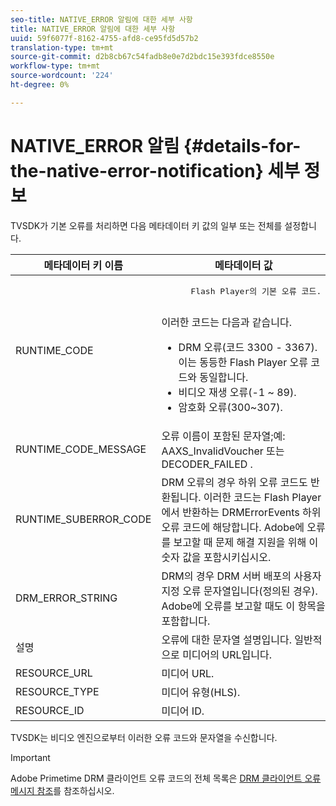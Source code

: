 ```yaml
---
seo-title: NATIVE_ERROR 알림에 대한 세부 사항
title: NATIVE_ERROR 알림에 대한 세부 사항
uuid: 59f6077f-8162-4755-afd8-ce95fd5d57b2
translation-type: tm+mt
source-git-commit: d2b8cb67c54fadb8e0e7d2bdc15e393fdce8550e
workflow-type: tm+mt
source-wordcount: '224'
ht-degree: 0%

---
```



# NATIVE_ERROR 알림 {#details-for-the-native-error-notification} 세부 정보

TVSDK가 기본 오류를 처리하면 다음 메타데이터 키 값의 일부 또는 전체를 설정합니다.

<table id="table_86A21619515B435DBB65DC4DFBB64B29"> 
 <thead> 
  <tr> 
   <th colname="col1" class="entry"> 메타데이터 키 이름 </th> 
   <th colname="col2" class="entry"> 메타데이터 값 </th> 
  </tr> 
 </thead>
 <tbody> 
  <tr> 
   <td colname="col1"> <span class="codeph"> RUNTIME_CODE  </span> </td> 
   <td colname="col2"> 
    <pre>
      Flash Player의 기본 오류 코드. 
    </pre> 이러한 코드는 다음과 같습니다. 
    <ul id="ul_330C626DE27B45A09E8851CC24768A07"> 
     <li id="li_0845A9BBB55545BDB49BD4F4802C0E54">DRM 오류(코드 3300 - 3367). 이는 동등한 Flash Player 오류 코드와 동일합니다. </li> 
     <li id="li_98A571480C154CF0AE1DC101FF0834C4">비디오 재생 오류(-1 ~ 89). </li> 
     <li id="li_D7C19955DEF94DA88B822C8C57D6D2F4">암호화 오류(300~307). </li> 
    </ul> </td> 
  </tr> 
  <tr> 
   <td colname="col1"> <span class="codeph"> RUNTIME_CODE_MESSAGE  </span> </td> 
   <td colname="col2"> 오류 이름이 포함된 문자열;예: <span class="codeph"> AAXS_InvalidVoucher </span> 또는 <span class="codeph"> DECODER_FAILED </span>. </td> 
  </tr> 
  <tr> 
   <td colname="col1"> <span class="codeph"> RUNTIME_SUBERROR_CODE  </span> </td> 
   <td colname="col2"> DRM 오류의 경우 하위 오류 코드도 반환됩니다. 이러한 코드는 Flash Player에서 반환하는 <span class="codeph"> DRMErrorEvents </span> 하위 오류 코드에 해당합니다. Adobe에 오류를 보고할 때 문제 해결 지원을 위해 이 숫자 값을 포함시키십시오. </td> 
  </tr> 
  <tr> 
   <td colname="col1"> <span class="codeph"> DRM_ERROR_STRING  </span> </td> 
   <td colname="col2"> DRM의 경우 DRM 서버 배포의 사용자 지정 오류 문자열입니다(정의된 경우). Adobe에 오류를 보고할 때도 이 항목을 포함합니다. </td> 
  </tr> 
  <tr> 
   <td colname="col1"> <span class="codeph"> 설명  </span> </td> 
   <td colname="col2"> 오류에 대한 문자열 설명입니다. 일반적으로 미디어의 URL입니다. </td> 
  </tr> 
  <tr> 
   <td colname="col1"> <span class="codeph"> RESOURCE_URL  </span> </td> 
   <td colname="col2"> 미디어 URL. </td> 
  </tr> 
  <tr> 
   <td colname="col1"> <span class="codeph"> RESOURCE_TYPE  </span> </td> 
   <td colname="col2"> 미디어 유형(HLS). </td> 
  </tr> 
  <tr> 
   <td colname="col1"> <span class="codeph"> RESOURCE_ID  </span> </td> 
   <td colname="col2"> 미디어 ID. </td> 
  </tr> 
 </tbody> 
</table>

TVSDK는 비디오 엔진으로부터 이러한 오류 코드와 문자열을 수신합니다.

>[!IMPORTANT]
>
>Adobe Primetime DRM 클라이언트 오류 코드의 전체 목록은 [DRM 클라이언트 오류 메시지 참조](https://helpx.adobe.com/content/dam/help/en/primetime/drm/drm_client_error_message_reference.pdf)를 참조하십시오.